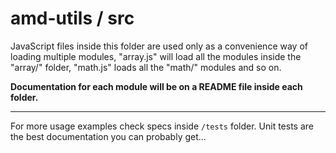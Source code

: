 # amd-utils / src #

JavaScript files inside this folder are used only as a convenience way of
loading multiple modules, "array.js" will load all the modules inside the
"array/" folder, "math.js" loads all the "math/" modules and so on.

**Documentation for each module will be on a README file inside each folder.**

-------------------------------------------------------------------------------

For more usage examples check specs inside `/tests` folder. Unit tests are the
best documentation you can probably get...
